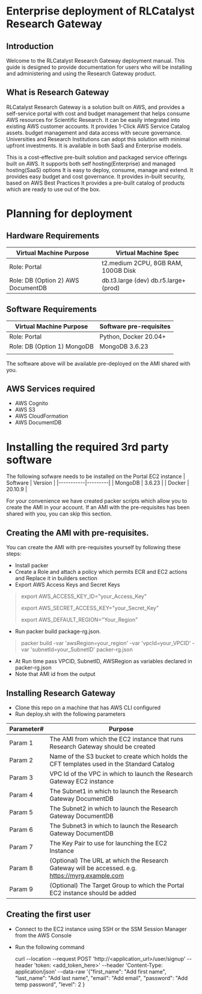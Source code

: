 # Enterprise deployment of RLCatalyst Research Gateway

## Introduction  
Welcome to the RLCatalyst Research Gateway deployment manual. This guide is designed to provide documentation for users who will be installing and administering and using the Research Gateway product.

## What is Research Gateway 
RLCatalyst Research Gateway is a solution built on AWS, and provides a self-service portal with cost and budget management that helps consume AWS resources for Scientific Research. It can be easily integrated into existing AWS customer accounts. It provides 1-Click AWS Service Catalog assets. budget management and data access with secure governance. Universities and Research Institutions can adopt this solution with minimal upfront investments. It is available in both SaaS and Enterprise models.

This is a cost-effective pre-built solution and packaged service offerings built on AWS.
It supports both self hosting(Enterprise) and managed hosting(SaaS) options
It is easy to deploy, consume, manage and extend.
It provides easy budget and cost governance.
It provides in-built security, based on AWS Best Practices 
It provides a pre-built catalog of products which are ready to use out of the box.

# Planning for deployment

## Hardware Requirements
| Virtual Machine Purpose            | Virtual Machine Spec                                           |
|------------------------------------|----------------------------------------------------------------|
| Role: Portal                       | t2.medium 2CPU, 8GB RAM, 100GB Disk                            |
| Role: DB (Option 2) AWS DocumentDB | db.t3.large (dev) db.r5.large+ (prod)                          |

## Software Requirements

| Virtual Machine Purpose     | Software pre-requisites |
|-----------------------------|-------------------------|
| Role: Portal                | Python, Docker 20.04+   |
| Role: DB (Option 1) MongoDB | MongoDB 3.6.23          |
|                             |                         |

The software above will be available pre-deployed on the AMI shared with you.

## AWS Services required
- AWS Cognito
- AWS S3
- AWS CloudFormation
- AWS DocumentDB

# Installing the required 3rd party software
The following sofware needs to be installed on the Portal EC2 instance
| Software  | Version |
|-----------|---------|
| MongoDB   | 3.6.23  |
| Docker    | 20.10.9 |

For your convenience we have created packer scripts which allow you to create the AMI in your account.
If an AMI with the pre-requisites has been shared with you, you can skip this section. 

## Creating the AMI with pre-requisites.

You can create the AMI with pre-requisites yourself by following these steps:
- Install packer
- Create a Role and attach a policy which permits ECR and EC2 actions and Replace it in builders section        
- Export AWS Access Keys and Secret Keys 
> export AWS_ACCESS_KEY_ID="your_Access_Key"
> 
> export AWS_SECRET_ACCESS_KEY="your_Secret_Key"
> 
> export AWS_DEFAULT_REGION="Your_Region"
- Run packer build package-rg.json.
> packer build -var 'awsRegion=your_region' -var 'vpcId=your_VPCID' -var 'subnetId=your_SubnetID' packer-rg.json
- At Run time pass VPCID, SubnetID, AWSRegion as variables declared in packer-rg.json
- Note that AMI id from the output

## Installing Research Gateway
- Clone this repo on a machine that has AWS CLI configured
- Run deploy.sh with the following parameters

| Parameter#  | Purpose                                                                                          |
|-------------|--------------------------------------------------------------------------------------------------|
| Param 1     | The AMI from which the EC2 instance that runs Research Gateway should be created                 |
| Param 2     | Name of the S3 bucket to create which holds the CFT templates used in the Standard Catalog       |
| Param 3     | VPC Id of the VPC in which to launch the Research Gateway EC2 instance                           |
| Param 4     | The Subnet1 in which to launch the Research Gateway DocumentDB                                   |
| Param 5     | The Subnet2 in which to launch the Research Gateway DocumentDB                                   |
| Param 6     | The Subnet3 in which to launch the Research Gateway DocumentDB                                   |
| Param 7     | The Key Pair to use for launching the EC2 Instance                                               |
| Param 8     | (Optional) The URL at which the Research Gateway will be accessed. e.g. https://myrg.example.com |
| Param 9     | (Optional) The Target Group to which the Portal EC2 instance should be added                     |

## Creating the first user
- Connect to the EC2 instance using SSH or the SSM Session Manager from the AWS Console
- Run the following command

  curl --location --request POST 'http://<application_url>/user/signup' --header 'token: <add_token_here>' --header 'Content-Type: application/json' --data-raw '{"first_name": "Add first name", "last_name": "Add last name", "email": "Add email", "password": "Add temp password", "level": 2 }

